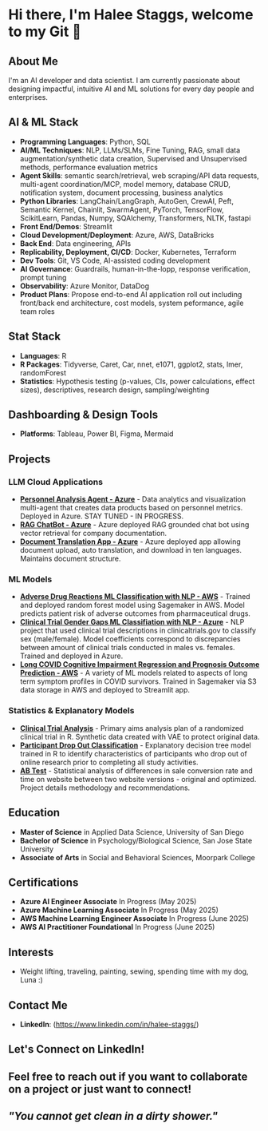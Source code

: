 # Hi there, I'm Halee Staggs, welcome to my Git 👋

## About Me
I'm an AI developer and data scientist. I am currently passionate about designing impactful, intuitive AI and ML solutions for every day people and enterprises.

## AI & ML Stack
- **Programming Languages**: Python, SQL
- **AI/ML Techniques**: NLP, LLMs/SLMs, Fine Tuning, RAG, small data augmentation/synthetic data creation, Supervised and Unsupervised methods, performance evaluation metrics
- **Agent Skills**: semantic search/retrieval, web scraping/API data requests, multi-agent coordination/MCP, model memory, database CRUD, notification system, document processing, business analytics 
- **Python Libraries**: LangChain/LangGraph, AutoGen, CrewAI, Peft, Semantic Kernel, Chainlit, SwarmAgent, PyTorch, TensorFlow, ScikitLearn, Pandas, Numpy, SQAlchemy, Transformers, NLTK, fastapi 
- **Front End/Demos**: Streamlit
- **Cloud Development/Deployment**: Azure, AWS, DataBricks
- **Back End**: Data engineering, APIs
- **Replicability, Deployment, CI/CD**: Docker, Kubernetes, Terraform
- **Dev Tools**: Git, VS Code, AI-assisted coding development
- **AI Governance**: Guardrails, human-in-the-lopp, response verification, prompt tuning
- **Observability**: Azure Monitor, DataDog
- **Product Plans**: Propose end-to-end AI application roll out including front/back end architecture, cost models, system peformance, agile team roles

## Stat Stack
- **Languages**: R
- **R Packages**: Tidyverse, Caret, Car, nnet, e1071, ggplot2, stats, lmer, randomForest  
- **Statistics**: Hypothesis testing (p-values, CIs, power calculations, effect sizes), descriptives, research design, sampling/weighting

## Dashboarding & Design Tools
- **Platforms**: Tableau, Power BI, Figma, Mermaid

## Projects

### LLM Cloud Applications
- [**Personnel Analysis Agent - Azure**](https://github.com/HNStaggs/personnel-AI-agent) - Data analytics and visualization multi-agent that creates data products based on personnel metrics. Deployed in Azure. STAY TUNED - IN PROGRESS.  
- [**RAG ChatBot - Azure**](https://github.com/HNStaggs/rag-chat) - Azure deployed RAG grounded chat bot using vector retrieval for company documentation. 
- [**Document Translation App - Azure**](https://github.com/HNStaggs/document-translation-AI) - Azure deployed app allowing document upload, auto translation, and download in ten languages. Maintains document structure.

### ML Models
- [**Adverse Drug Reactions ML Classification with NLP - AWS**](https://github.com/HNStaggs/adverse-drug-reaction-ml-nlp) - Trained and deployed random forest model using Sagemaker in AWS. Model predicts patient risk of adverse outcomes from pharmaceutical drugs.
- [**Clinical Trial Gender Gaps ML Classifiation with NLP - Azure**](https://github.com/HNStaggs/clinical-trial-sex-representation-ml-nlp) - NLP project that used clinical trial descriptions in clinicaltrials.gov to classify sex (male/female). Model coefficients correspond to discrepancies between amount of clinical trials conducted in males vs. females. Trained and deployed in Azure. 
- [**Long COVID Cognitive Impairment Regression and Prognosis Outcome Prediction - AWS**](https://github.com/HNStaggs/long-COVID-ml) - A variety of ML models related to aspects of long term symptom profiles in COVID survivors. Trained in Sagemaker via S3 data storage in AWS and deployed to Streamlit app.

### Statistics & Explanatory Models
- [**Clinical Trial Analysis**](https://github.com/HNStaggs/rct-statistics) - Primary aims analysis plan of a randomized clinical trial in R. Synthetic data created with VAE to protect original data.    
- [**Participant Drop Out Classification**](https://github.com/HNStaggs/participant-dropout-classification) - Explanatory decision tree model trained in R to identify characteristics of participants who drop out of online research prior to completing all study activities.
- [**AB Test**](https://github.com/HNStaggs/AB-Test-Case) - Statistical analysis of differences in sale conversion rate and time on website between two website versions - original and optimized. Project details methodology and recommendations.  

## Education
- **Master of Science** in Applied Data Science, University of San Diego
- **Bachelor of Science** in Psychology/Biological Science, San Jose State University
- **Associate of Arts** in Social and Behavioral Sciences, Moorpark College

## Certifications
- **Azure AI Engineer Associate** In Progress (May 2025)
- **Azure Machine Learning Associate** In Progress (May 2025)
- **AWS Machine Learning Engineer Associate** In Progress (June 2025)
- **AWS AI Practitioner Foundational** In Progress (June 2025)

## Interests
- Weight lifting, traveling, painting, sewing, spending time with my dog, Luna :)

## Contact Me
- **LinkedIn**: (https://www.linkedin.com/in/halee-staggs/)

## Let's Connect on LinkedIn!
Feel free to reach out if you want to collaborate on a project or just want to connect!
---

## *"You cannot get clean in a dirty shower."* 
